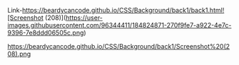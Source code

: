 Link-https://beardycancode.github.io/CSS/Background/back1/back1.html![Screenshot (208)](https://user-images.githubusercontent.com/96344411/184824871-270f9fe7-a922-4e7c-9396-7e8ddd06505c.png)



https://beardycancode.github.io/CSS/Background/back1/Screenshot%20(208).png
